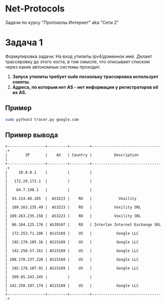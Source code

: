 # Net-Protocols
Задачи по курсу "Протоколы Интернет" aka "Сети 2"

# Задача 1
Формулировка задачи: На вход утилиты ipv4/доменное имя. Делает трассировку до этого хоста, в том смысле, что описывает списком через какие автономные системы проходит.
1. **Запуск утилиты требует sudo поскольку трассировка использует сокеты.**
2. **Адреса, по которым нет AS - нет информации у регистраторов об их AS.**
## Пример
```sh
sudo python3 tracer.py google.com
```
## Пример вывода
```
+-----------------+---------+---------+--------------------------------+
|        IP       |    AS   | Country |          Description           |
+-----------------+---------+---------+--------------------------------+
|     10.8.0.1    |         |         |                                |
|   172.29.172.1  |         |         |                                |
|    64.7.198.1   |         |         |                                |
|  93.114.40.185  |  AS3223 |    RO   |            Voxility            |
|  109.163.235.49 |  AS3223 |    RO   |          Voxility SRL          |
| 109.163.235.158 |  AS3223 |    RO   |          Voxility SRL          |
|  86.104.125.176 | AS39107 |    RO   | Interlan Internet Exchange SRL |
|  172.253.71.106 | AS15169 |    US   |           Google LLC           |
|  192.178.105.16 | AS15169 |    US   |           Google LLC           |
|  142.250.57.161 | AS15169 |    US   |           Google LLC           |
| 108.170.237.220 | AS15169 |    US   |           Google LLC           |
|  192.178.107.91 | AS15169 |    US   |           Google LLC           |
|  209.85.243.245 |         |         |                                |
| 142.250.187.174 | AS15169 |    US   |           Google LLC           |
+-----------------+---------+---------+--------------------------------+
```
